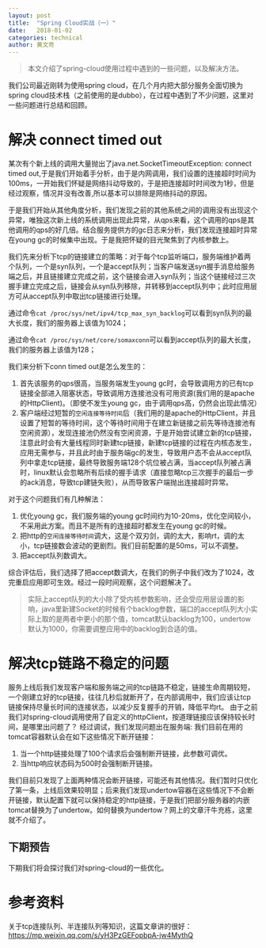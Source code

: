 ```yaml
---
layout: post
title:  "Spring Cloud实战（一）"
date:   2018-01-02
categories: technical
author: 黄文奇
---
```


> 本文介绍了spring-cloud使用过程中遇到的一些问题，以及解决方法。

我们公司最近刚转为使用spring cloud，在几个月内把大部分服务全面切换为spring cloud技术栈（之前使用的是dubbo），在过程中遇到了不少问题，这里对一些问题进行总结和回顾。

# 解决 connect timed out

某次有个新上线的调用大量抛出了java.net.SocketTimeoutException: connect timed out,于是我们开始着手分析，由于是内网调用，我们设置的连接超时时间为100ms，一开始我们怀疑是网络抖动导致的，于是把连接超时时间改为1秒，但是经过观察，情况并没有改善,所以基本可以排除是网络抖动的原因。

于是我们开始从其他角度分析，我们发现之前的其他系统之间的调用没有出现这个异常，唯独这次新上线的系统调用出现此异常，从qps来看，这个调用的qps是其他调用的qps的好几倍。结合服务提供方的gc日志来分析，我们发现连接超时异常在young gc的时候集中出现。于是我把怀疑的目光聚焦到了内核参数上。

我们先来分析下tcp的链接建立的策略：对于每个tcp监听端口，服务端维护着两个队列，一个是syn队列，一个是accept队列；当客户端发送syn握手消息给服务端之后，并且链接建立完成之前，这个链接会进入syn队列；当这个链接经过三次握手建立完成之后，链接会从syn队列移除，并转移到accept队列中；此时应用层方可从accept队列中取出tcp链接进行处理。

通过命令`cat /proc/sys/net/ipv4/tcp_max_syn_backlog`可以看到syn队列的最大长度，我们的服务器上该值为1024；

通过命令`cat /proc/sys/net/core/somaxconn`可以看到accept队列的最大长度，我们的服务器上该值为128；

我们来分析下conn timed out是怎么发生的：
1. 首先该服务的qps很高，当服务端发生young gc时，会导致调用方的已有tcp链接全部进入阻塞状态，导致调用方连接池没有可用资源(我们用的是apache的HttpClient)。（即使不发生young gc，由于调用qps高，仍然会出现此情况）
2. 客户端经过短暂的`空闲连接等待时间`后（我们用的是apache的HttpClient，并且设置了短暂的等待时间，这个等待时间用于在建立新链接之前先等待连接池有空闲资源），发现连接池仍然没有空闲资源，于是开始尝试建立新的tcp链接，注意此时会有大量线程同时新建tcp链接，新建tcp链接的过程在内核态发生，应用无需参与，并且此时由于服务端gc的发生，导致用户态不会从accept队列中拿走tcp链接，最终导致服务端128个坑位被占满，当accept队列被占满时，linux默认会忽略所有后续的握手请求（直接忽略tcp三次握手的最后一步的ack消息，导致tcp建链失败），从而导致客户端抛出连接超时异常。

对于这个问题我们有几种解法：
1. 优化young gc，我们服务端的young gc时间约为10-20ms，优化空间较小，不采用此方案。而且不是所有的连接超时都发生在young gc的时候。
2. 把http的`空闲连接等待时间`调大，这是个双刃剑，调的太大，影响rt，调的太小，tcp链接数会波动的更剧烈。我们目前配置的是50ms，可以不调整。
3. 把accept队列数调大。

综合评估后，我们选择了把accept数调大，在我们的例子中我们改为了1024，改完重启应用即可生效。经过一段时间观察，这个问题解决了。

> 实际上accept队列的大小除了受内核参数影响，还会受应用层设置的影响，java里新建Socket的时候有个backlog参数，端口的accept队列大小实际上取的是两者中更小的那个值，tomcat默认backlog为100，undertow默认为1000，你需要调整应用中的backlog到合适的值。

# 解决tcp链路不稳定的问题

服务上线后我们发现客户端和服务端之间的tcp链路不稳定，链接生命周期较短，一个刚建立好的tcp链接，往往几秒后就断开了，在内部调用中，我们应该让tcp链接保持尽量长时间的连接状态，以减少反复握手的开销，降低平均rt。
由于之前我们对spring-cloud调用使用了自定义的httpClient，按道理链接应该保持较长时间，是哪里出问题了？
经过调试，我们发现问题出在服务端: 我们目前在用的tomcat容器默认会在如下这些情况下断开链接：
1. 当一个http链接处理了100个请求后会强制断开链接，此参数可调优。
2. 当http响应状态码为500时会强制断开链接。

我们目前只发现了上面两种情况会断开链接，可能还有其他情况。我们暂时只优化了第一条，上线后效果较明显；后来我们发现undertow容器在这些情况下不会断开链接，默认配置下就可以保持稳定的http链接，于是我们把部分服务器的内嵌tomcat替换为了undertow。如何替换为undertow？网上的文章汗牛充栋，这里就不介绍了。

## 下期预告
下期我们将会探讨我们对spring-cloud的一些优化。

# 参考资料
关于tcp连接队列、半连接队列等知识，这篇文章讲的很好：
https://mp.weixin.qq.com/s/yH3PzGEFopbpA-jw4MythQ
